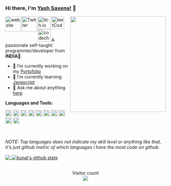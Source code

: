<!--
**yashsaxena9/yashsaxena9** is a ✨ _special_ ✨ repository because its `README.md` (this file) appears on your GitHub profile.


Here are some ideas to get you started:

- 🔭 I’m currently working on ...
- 🌱 I’m currently learning ...
- 👯 I’m looking to collaborate on ...
- 🤔 I’m looking for help with ...
- 💬 Ask me about ...
- 📫 How to reach me: ...
- 😄 Pronouns: ...
- ⚡ Fun fact: ...
-->
### Hi there, I'm [Yash Saxena!](https://yashsaxena9.github.io/) 👋

<img align="right" width="300px" src="https://github.com/YashSaxena9/YashSaxena9/blob/master/Emo.jpeg">

<a href="https://yashsaxena9.github.io/">
  <img align="left" alt="website" width="48px" src="https://github.com/YashSaxena9/YashSaxena9/blob/master/Emo.jpeg" />
</a>
<a href="https://twitter.com/Crimsonprince9">
  <img align="left" alt="Twitter" width="48px" src="https://pngimg.com/uploads/twitter/twitter_PNG3.png" />
</a>
<a href="https://www.instagram.com/crimsonprince9/?hl=en">
  <img align="left" alt="itch.io" width="40px" src="https://pluspng.com/img-png/instagram-png-instagram-png-logo-1455.png" />
</a>
<a href="https://leetcode.com/yashsaxena9/">
  <img align="left" alt="leetCode" width="40px" src="https://encrypted-tbn0.gstatic.com/images?q=tbn%3AANd9GcR2KJ34dO3Vp7rp1UHEo4eO8VAFNoHKLI9mrw&usqp=CAU" />
</a>
<a href="https://www.codechef.com/users/crimsonprince9/">
  <img align="left" alt="codechef" height="40px" src="https://s3.amazonaws.com/codechef_shared/sites/all/themes/abessive/cc-logo.svg" />
</a>

<br />
<br />
<br />

<p> A passionate self-taught programmer/developer from <b>INDIA</b>💜. </p>

- 🔭 I’m currently working on my [Portofolio](https://yashsaxena9.github.io/)
- 🌱 I’m currently learning [Javascript](https://www.freecodecamp.org/learn/)
- 💬 Ask me about anything [here](https://github.com/yashsaxena9/yashsaxena9/issues)

**Languages and Tools:**

<code><img height="20" src="https://encrypted-tbn0.gstatic.com/images?q=tbn%3AANd9GcQuGQPhcXzjhpoYEY0EYU_UUNB0tBdC7A_Anw&usqp=CAU" title="Java"></code>
<code><img height="20" src="https://github.com/YashSaxena9/YashSaxena9/blob/master/assets/javascript.png" title="Javascript"></code>
<code><img height="20" src="https://github.com/YashSaxena9/YashSaxena9/blob/master/assets/nodejs.png" title="Nodejs"></code>
<code><img height="20" src="https://github.com/YashSaxena9/YashSaxena9/blob/master/assets/sass.png" title="SASS"></code>
<code><img height="20" src="https://github.com/YashSaxena9/YashSaxena9/blob/master/assets/bootstrap.png" title="Bootstrap"></code>
<code><img height="20" src="https://github.com/YashSaxena9/YashSaxena9/blob/master/assets/git.png" title="Git"></code>
<code><img height="20" src="https://github.com/YashSaxena9/YashSaxena9/blob/master/assets/cplusplus.png" title="C++"></code>
<code><img height="20" src="https://github.com/YashSaxena9/YashSaxena9/blob/master/assets/linux.svg" title="Linux"></code>
<code><img height="20" src="https://github.com/YashSaxena9/YashSaxena9/blob/master/assets/vscode.png" title="VsCode"></code>
<code><img height="20" src="https://github.com/YashSaxena9/YashSaxena9/blob/master/assets/mysql.svg" title="Databases"></code>

<br />

_NOTE: Top languages does not indicate my skill level or anything like that, it's just github metric of which languages i have the most code on github._

<!--<a href="https://gitstats.me/yashsaxena9">Here is my full git stats history</a>-->
<a href="https://gitstats.me/yashsaxena9">
  <img align="center" src="https://github-readme-stats.vercel.app/api/top-langs/?username=yashsaxena9&count_private=true&theme=default&title_color=11ab3a&hide=HLSL,html" />
</a>
<a href="https://gitstats.me/yashsaxena9">
  <img align="center" src="https://github-readme-stats.vercel.app/api?username=yashsaxena9&show_icons=true&count_private=true&theme=default&title_color=11ab3a&line_height=26" alt="kunal's github stats" />
</a>

<!--START_SECTION:waka-->

<!--END_SECTION:waka-->
<br />
<br />

<p align="center"> 
  Visitor count<br>
  <img src="https://profile-counter.glitch.me/yashsaxena9/count.svg" />
</p>

